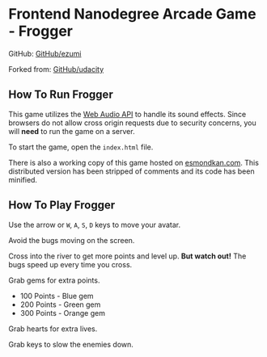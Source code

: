 # Frontend Nanodegree Arcade Game - Frogger

GitHub: [GitHub/ezumi](https://github.com/ezumi/frontend-nanodegree-arcade-game)

Forked from: [GitHub/udacity](https://github.com/udacity/frontend-nanodegree-arcade-game)

## How To Run Frogger

This game utilizes the [Web Audio API](https://developer.mozilla.org/en-US/docs/Web/API/Web_Audio_API) to handle its sound effects. Since browsers do not allow cross origin requests due to security concerns, you will **need** to run the game on a server.

To start the game, open the `index.html` file.

There is also a working copy of this game hosted on [esmondkan.com](http://esmondkan.com/udacity/frontend-nanodegree-arcade-game/). This distributed version has been stripped of comments and its code has been minified.

## How To Play Frogger

Use the arrow or `W`, `A`, `S`, `D` keys to move your avatar.

Avoid the bugs moving on the screen.

Cross into the river to get more points and level up. **But watch out!** The bugs speed up every time you cross.

Grab gems for extra points.

* 100 Points - Blue gem
* 200 Points - Green gem
* 300 Points - Orange gem

Grab hearts for extra lives.

Grab keys to slow the enemies down.